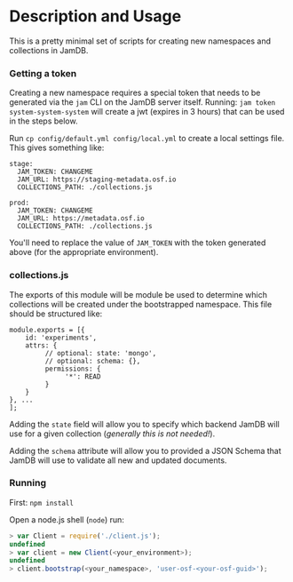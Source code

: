 # Description and Usage

This is a pretty minimal set of scripts for creating new namespaces and collections in JamDB.

### Getting a token

Creating a new namespace requires a special token that needs to be generated via the `jam` CLI on the JamDB server itself. Running: `jam token system-system-system` will create a jwt (expires in 3 hours) that can be used in the steps below.

Run `cp config/default.yml config/local.yml` to create a local settings file. This gives something like:

```
stage:
  JAM_TOKEN: CHANGEME
  JAM_URL: https://staging-metadata.osf.io
  COLLECTIONS_PATH: ./collections.js

prod:
  JAM_TOKEN: CHANGEME
  JAM_URL: https://metadata.osf.io
  COLLECTIONS_PATH: ./collections.js
```

You'll need to replace the value of `JAM_TOKEN` with the token generated above (for the appropriate environment).

### collections.js

The exports of this module will be module be used to determine which collections will be created under the bootstrapped namespace. This file should be structured like:

```
module.exports = [{
    id: 'experiments',
    attrs: {
         // optional: state: 'mongo',
         // optional: schema: {},
         permissions: {
              '*': READ
         }
    }
}, ...
];
```

Adding the `state` field will allow you to specify which backend JamDB will use for a given collection (_generally this is not needed!_).

Adding the `schema` attribute will allow you to provided a JSON Schema that JamDB will use to validate all new and updated documents.

### Running

First: `npm install`

Open a node.js shell (`node`) run:

```javascript
> var Client = require('./client.js');
undefined
> var client = new Client(<your_environment>);
undefined
> client.bootstrap(<your_namespace>, 'user-osf-<your-osf-guid>');
```
